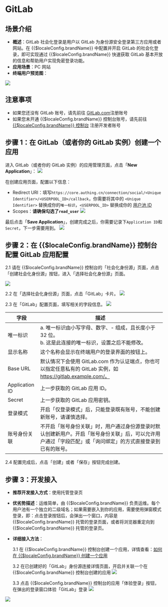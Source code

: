 # GitLab

<LastUpdated />

## 场景介绍

- **概述**：GitLab 社会化登录是用户以 GitLab 为身份源安全登录第三方应用或者网站。在 {{$localeConfig.brandName}} 中配置并开启 GitLab 的社会化登录，即可实现通过 {{$localeConfig.brandName}} 快速获取 GitLab 基本开放的信息和帮助用户实现免密登录功能。
- **应用场景**：PC 网站
- **终端用户预览图**：

![](./images/login.jpg)

## 注意事项

- 如果您还没有 GitLab 账号，请先前往 [GitLab.com](https://gitlab.com/users/sign_up/)注册账号
- 如果您未开通 {{$localeConfig.brandName}} 控制台账号，请先前往 [{{$localeConfig.brandName}} 控制台](https://authing.cn/) 注册开发者账号

## 步骤 1：在 GitLab（或者你的 GitLab 实例）创建一个应用

进入 GitLab（或者你的 GitLab 实例）的应用管理页面，点击「**New Application**」：
![](https://cdn.authing.cn/img/20210407155621.png)

在创建应用页面，配置以下信息：

- Redirect URI：填写`https://core.authing.cn/connection/social/<Unique Identifier>/<USERPOOL_ID>/callback`，你需要将其中的 `<Unique Identifier>` 替换成你的`唯一标识`，`<USERPOOL_ID>` 替换成你的 [用户池 ID](/guides/faqs/get-userpool-id-and-secret.md)
- Scopes：**请确保勾选了`read_user`**
![](./images/step1-2.jpg)

最后点击「**Save Application**」，创建完成之后，你需要记录下`Application ID`和`Secret`，下一步需要用到。
![](https://cdn.authing.cn/img/20210407160341.png)

## 步骤 2：在 {{$localeConfig.brandName}} 控制台配置 GitLab 应用配置

2.1 请在 {{$localeConfig.brandName}} 控制台的「社会化身份源」页面，点击「创建社会化身份源」按钮，进入「选择社会化身份源」页面。

![](~@imagesZhCn/guides/connections/create-social-idp.jpg)

2.2 在「选择社会化身份源」页面，点击「GitLab」卡片。
![](./images/add-app-1.jpg)

2.3 在「GitLab」配置页面，填写相关的字段信息。
![](./images/add-app-2.jpg)

| 字段           | 描述                                                                                                                                                         |
| -------------- | ------------------------------------------------------------------------------------------------------------------------------------------------------------ |
| 唯一标识       | a. 唯一标识由小写字母、数字、- 组成，且长度小于 32 位。<br />b. 这是此连接的唯一标识，设置之后不能修改。                                                     |
| 显示名称       | 这个名称会显示在终端用户的登录界面的按钮上。                                                                                                                 |
| Base URL       | 默认情况下会使用 GitLab.com 作为认证端点，你也可以指定任意私有的 GitLab 实例，如 https://gitlab.example.com/。                                               |
| Application ID | 上一步获取的 GitLab 应用 ID。                                                                                                                                |
| Secret         | 上一步获取的 GitLab 应用密钥。                                                                                                                               |
| 登录模式       | 开启「仅登录模式」后，只能登录既有账号，不能创建新账号，请谨慎选择。                                                                                         |
| 账号身份关联   | 不开启「账号身份关联」时，用户通过身份源登录时默认创建新用户。开启「账号身份关联」后，可以允许用户通过「字段匹配」或「询问绑定」的方式直接登录到已有的账号。 |

2.4 配置完成后，点击「创建」或者「保存」按钮完成创建。


## 步骤 3：开发接入

- **推荐开发接入方式**：使用托管登录页
- **优劣势描述**：运维简单，由 {{$localeConfig.brandName}} 负责运维。每个用户池有一个独立的二级域名；如果需要嵌入到你的应用，需要使用弹窗模式登录，即：点击登录按钮后，会弹出一个窗口，内容是 {{$localeConfig.brandName}} 托管的登录页面，或者将浏览器重定向到 {{$localeConfig.brandName}} 托管的登录页。
- **详细接入方法**：

  3.1 在 {{$localeConfig.brandName}} 控制台创建一个应用，详情查看：[如何在 {{$localeConfig.brandName}} 创建一个应用](/guides/app-new/create-app/create-app.md)

  3.2 在已创建好的「GitLab」身份源连接详情页面，开启并关联一个在 {{$localeConfig.brandName}} 控制台创建的应用
  ![](./images/step3.2.jpg)

  3.3 点击 {{$localeConfig.brandName}} 控制台的应用「体验登录」按钮，在弹出的登录窗口体验「GitLab」登录
  ![](./images/step3.3-1.jpg)

![](./images/step3.3-2.jpg)
